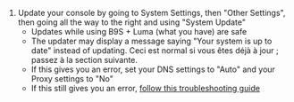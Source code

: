 1. Update your console by going to System Settings, then "Other Settings", then going all the way to the right and using "System Update"
    - Updates while using B9S + Luma (what you have) are safe
    - The updater may display a message saying "Your system is up to date" instead of updating. Ceci est normal si vous êtes déjà à jour ; passez à la section suivante.
    - If this gives you an error, set your DNS settings to "Auto" and your Proxy settings to "No"
    - If this still gives you an error, [follow this troubleshooting guide](troubleshooting-finalizing-setup.html)
